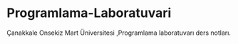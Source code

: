 # Programlama-Laboratuvari
 Çanakkale Onsekiz Mart Üniversitesi ,Programlama laboratuvarı ders notları.
